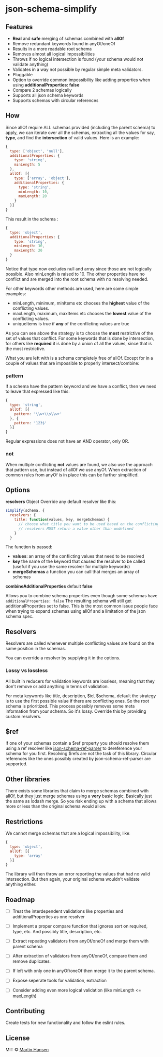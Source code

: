 # json-schema-simplify

## Features

- **Real** and **safe** merging of schemas combined with **allOf**
- Remove redundant keywords found in anyOf/oneOf
- Results in a more readable root schema
- Removes almost all logical impossibilities
- Throws if no logical intersection is found (your schema would not validate anything)
- Validates in a way not possible by regular simple meta validators.
- Pluggable
- Option to override common impossibility like adding properties when using **additionalProperties: false**
- Compare 2 schemas logically
- Supports all json schema keywords
- Supports schemas with circular references


## How

Since allOf require ALL schemas provided (including the parent schema) to apply, we can iterate over all the schemas, extracting all the values for say, **type**, and find the **intersection** of valid values. Here is an example:

```js
{
  type: ['object', 'null'],
  additionalProperties: {
    type: 'string',
    minLength: 5
  },
  allOf: [{
    type: ['array', 'object'],
    additionalProperties: {
      type: 'string',
      minLength: 10,
      maxLength: 20
    }
  }]
}
```

This result in the schema :
```js
{
  type: 'object',
  additionalProperties: {
    type: 'string',
    minLength: 10,
    maxLength: 20
  }
}
```

Notice that type now excludes null and array since those are not logically possible. Also minLength is raised to 10. The other properties have no conflict and are merged into the root schema with no resolving needed.

For other keywords other methods are used, here are some simple examples:

- minLength, minimum, minItems etc chooses the **highest** value of the conflicting values.
- maxLength, maximum, maxItems etc chooses the **lowest** value of the conflicting values.
- uniqueItems is true if **any** of the conflicting values are true

As you can see above the strategy is to choose the **most** restrictive of the set of values that conflict. For some keywords that is done by intersection, for others like **required** it is done by a union of all the values, since that is the most restrictive.

What you are left with is a schema completely free of allOf. Except for in a couple of values that are impossible to properly intersect/combine:

### pattern

If a schema have the pattern keyword and we have a conflict, then we need to leave that expressed like this:

```js
{
  type: 'string',
  allOf: [{
    pattern: '\\w+\\s\\w+'
  }, {
    pattern: '123$'
  }]
}
```

Regular expressions does not have an AND operator, only OR.

### not

When multiple conflicting **not** values are found, we also use the approach that pattern use, but instead of allOf we use anyOf. When extraction of common rules from anyOf is in place this can be further simplified.

## Options
**resolvers** Object
Override any default resolver like this:

```js
simplify(schema, {
  resolvers: {
    title: function(values, key, mergeSchemas) {
      // choose what title you want to be used based on the conflicting values
      // resolvers MUST return a value other than undefined
    }
  }
```

The function is passed:

- **values**: an array of the conflicting values that need to be resolved
- **key** the name of the keyword that caused the resolver to be called (useful if you use the same resolver for multiple keywords)
- **mergeSchemas** a function you can call that merges an array of schemas

**combineAdditionalProperties** default **false**

Allows you to combine schema properties even though some schemas have `additionalProperties: false` The resulting schema will still get additionalProperties set to false. This is the most common issue people face when trying to expand schemas using allOf and a limitation of the json schema spec.


## Resolvers

Resolvers are called whenever multiple conflicting values are found on the same position in the schemas.

You can override a resolver by supplying it in the options.

### Lossy vs lossless

All built in reducers for validation keywords are lossless, meaning that they don't remove or add anything in terms of validation.

For meta keywords like title, description, $id, $schema, default the strategy is to use the first possible value if there are conflicting ones. So the root schema is prioritized. This process possibly removes some meta information from your schema. So it's lossy. Override this by providing custom resolvers.


## $ref

If one of your schemas contain a $ref property you should resolve them using a ref resolver like [json-schema-ref-parser](https://github.com/BigstickCarpet/json-schema-ref-parser) to dereference your schema for you first. Resolving $refs are not the task of this library. Circular references like the ones possibly created by json-schema-ref-parser are supported.


## Other libraries

There exists some libraries that claim to merge schemas combined with allOf, but they just merge schemas using a **very** basic logic. Basically just the same as lodash merge. So you risk ending up with a schema that allows more or less than the original schema would allow.


## Restrictions

We cannot merge schemas that are a logical impossibility, like:

```js
{
  type: 'object',
  allOf: [{
    type: 'array'
  }]
}
```

The library will then throw an error reporting the values that had no valid intersection. But then again, your original schema wouldn't validate anything either.


## Roadmap

- [ ] Treat the interdependent validations like properties and additionalProperties as one resolver
- [ ] Implement a proper compare function that ignores sort on required, type, etc. And possibly title, description, etc.
- [ ] Extract repeating validators from anyOf/oneOf and merge them with parent schema
- [ ] After extraction of validators from anyOf/oneOf, compare them and remove duplicates.
- [ ] If left with only one in anyOf/oneOf then merge it to the parent schema.
- [ ] Expose seperate tools for validation, extraction
- [ ] Consider adding even more logical validation (like minLength <= maxLength)


## Contributing

Create tests for new functionality and follow the eslint rules.

## License

MIT © [Martin Hansen](http://martinhansen.com)
